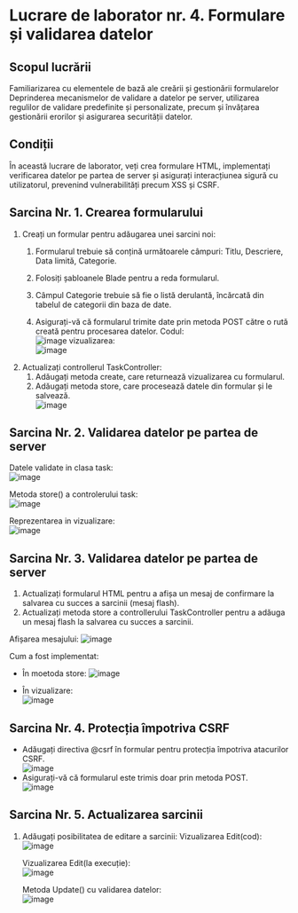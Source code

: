 # Lucrare de laborator nr. 4. Formulare și validarea datelor

## Scopul lucrării
Familiarizarea cu elementele de bază ale creării și gestionării formularelor
Deprinderea mecanismelor de validare a datelor pe server, utilizarea regulilor de validare predefinite și personalizate, precum și învățarea gestionării erorilor și asigurarea securității datelor.

## Condiții
În această lucrare de laborator, veți crea formulare HTML, implementați verificarea datelor pe partea de server și asigurați interacțiunea sigură cu utilizatorul, prevenind vulnerabilități precum XSS și CSRF.

## Sarcina Nr. 1. Crearea formularului
1. Creați un formular pentru adăugarea unei sarcini noi:
    1. Formularul trebuie să conțină următoarele câmpuri: Titlu, Descriere, Data limită, Categorie.
    
    2. Folosiți șabloanele Blade pentru a reda formularul.

    3. Câmpul Categorie trebuie să fie o listă derulantă, încărcată din tabelul de categorii din baza de date.

    4. Asigurați-vă că formularul trimite date prin metoda POST către o rută creată pentru procesarea datelor.
    Codul:\
    ![image](./screenshots/1.1.1.png)
    vizualizarea:\
    ![image](./screenshots/1.1.2.png)
2. Actualizați controllerul TaskController:
    1. Adăugați metoda create, care returnează vizualizarea cu formularul.
    2. Adăugați metoda store, care procesează datele din formular și le salvează.\
    ![image](./screenshots/1.2.png)

## Sarcina Nr. 2. Validarea datelor pe partea de server
Datele validate in clasa task:\
![image](./screenshots/2.1.png)

Metoda store() a controlerului task:\
![image](./screenshots/2.2.png)

Reprezentarea in vizualizare:\
![image](./screenshots/2.3.png)

## Sarcina Nr. 3. Validarea datelor pe partea de server
1. Actualizați formularul HTML pentru a afișa un mesaj de confirmare la salvarea cu succes a sarcinii (mesaj flash).
2. Actualizați metoda store a controllerului TaskController pentru a adăuga un mesaj flash la salvarea cu succes a sarcinii.

Afișarea mesajului:
![image](./screenshots/3.1.png)

Cum a fost implementat:
- În moetoda store:
![image](./screenshots/3.2.png)

- În vizualizare:\
![image](./screenshots/3.3.png)

## Sarcina Nr. 4. Protecția împotriva CSRF
- Adăugați directiva @csrf în formular pentru protecția împotriva atacurilor CSRF.\
![image](./screenshots/4.1.png)
- Asigurați-vă că formularul este trimis doar prin metoda POST.\
![image](./screenshots/4.2.png)

## Sarcina Nr. 5. Actualizarea sarcinii
1. Adăugați posibilitatea de editare a sarcinii:
    Vizualizarea Edit(cod):\
    ![image](./screenshots/5.1.png)

    Vizualizarea Edit(la execuție):\
    ![image](./screenshots/5.2.png)

    Metoda Update() cu validarea datelor:\
    ![image](./screenshots/5.3.png)